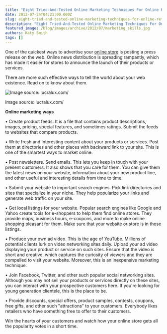 ```yaml
---
title: "Eight Tried-And-Tested Online Marketing Techniques For Online Retailers"
date: 2012-07-24T04:21:00.000Z
slug: eight-tried-and-tested-online-marketing-techniques-for-online-retailers
description: "Eight Tried-And-Tested Online Marketing Techniques For Online Retailers"
featured_image: /blog/images/archive/2012/07/marketing_skills.jpg
authors: Katy Smith
tags: []
---
```


One of the quickest ways to advertise your [online store](https://www.tomatoink.com/) is posting a press release on the web. Online news distribution is spreading rampantly, which has made it easier for stores to announce the launch of their products or services.

There are more such effective ways to tell the world about your web existence. Read on to know about them.

![Image source: lucralux.com/](/blog/images/archive/2012/07/marketing_skills-632x369.jpg)

Image source: lucralux.com/

**Online marketing ways**

• Create product feeds. It is a file that contains product descriptions, images, pricing, special features, and sometimes ratings. Submit the feeds to websites that compare products.

• Write fresh and interesting content about your products or services. Post them at directories and other places with backward link to your site. This is one of the smartest ways to market online.

• Post newsletters. Send emails. This lets you keep in touch with your present customers. It also shows that you care for them. You can give them the latest news on your website, information about your new product line, and other useful and interesting details from time to time.

• Submit your website to important search engines. Pick link directories and sites that specialize in your niche. They help popularize your links and generate web traffic on your site.

• Get local listings for your website. Popular search engines like Google and Yahoo create tools for e-shoppers to help them find online stores. They provide maps, business hours, e-coupons, and more to make online shopping pleasant for them. Make sure that your website or store is in those listings.

• Produce your own ad video. This is the age of YouTube. Millions of potential clients lurk on video networking sites daily. Upload your ad video displaying your product or service on such sites. Ensure that the video is short and creative, which captures the curiosity of viewers and they are compelled to visit your website. Moreover, this is an inexpensive marketing technique.

• Join Facebook, Twitter, and other such popular social networking sites. Although you may not sell your products or services directly on these sites, you can interact with your prospective customers here. If you're looking for young generation clientele, this is the place to be.

• Provide discounts, special offers, product samples, contests, coupons, free gifts, and other such "attractions" to your customers. Everybody likes retailers who have something free to offer to their customers.

Win the hearts of your customers and watch how your online store gets all the popularity votes in a short time.